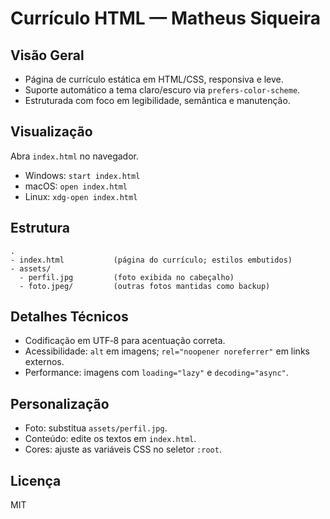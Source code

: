 # Currículo HTML — Matheus Siqueira

## Visão Geral
- Página de currículo estática em HTML/CSS, responsiva e leve.
- Suporte automático a tema claro/escuro via `prefers-color-scheme`.
- Estruturada com foco em legibilidade, semântica e manutenção.

## Visualização
Abra `index.html` no navegador.

- Windows: `start index.html`
- macOS: `open index.html`
- Linux: `xdg-open index.html`

## Estrutura
```
.
- index.html           (página do currículo; estilos embutidos)
- assets/
  - perfil.jpg         (foto exibida no cabeçalho)
  - foto.jpeg/         (outras fotos mantidas como backup)
```

## Detalhes Técnicos
- Codificação em UTF‑8 para acentuação correta.
- Acessibilidade: `alt` em imagens; `rel="noopener noreferrer"` em links externos.
- Performance: imagens com `loading="lazy"` e `decoding="async"`.

## Personalização
- Foto: substitua `assets/perfil.jpg`.
- Conteúdo: edite os textos em `index.html`.
- Cores: ajuste as variáveis CSS no seletor `:root`.

## Licença
MIT
